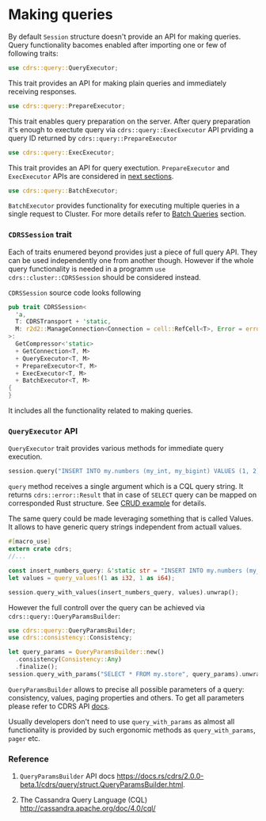 # Making queries

By default `Session` structure doesn't provide an API for making queries. Query functionality bacomes enabled after importing one or few of following traits:

```rust
use cdrs::query::QueryExecutor;
```

This trait provides an API for making plain queries and immediately receiving responses.

```rust
use cdrs::query::PrepareExecutor;
```

This trait enables query preparation on the server. After query preparation it's enough to exectute query via `cdrs::query::ExecExecutor` API prviding a query ID returned by `cdrs::query::PrepareExecutor`

```rust
use cdrs::query::ExecExecutor;
```

This trait provides an API for query exectution. `PrepareExecutor` and `ExecExecutor` APIs are considered in [next sections](./preparing-and-executing-queries.md).

```rust
use cdrs::query::BatchExecutor;
```

`BatchExecutor` provides functionality for executing multiple queries in a single request to Cluster. For more details refer to [Batch Queries](./batching-multiple-queries.md) section.

### `CDRSSession` trait

Each of traits enumered beyond provides just a piece of full query API. They can be used independently one from another though. However if the whole query functionality is needed in a programm `use cdrs::cluster::CDRSSession` should be considered instead.

`CDRSSession` source code looks following

```rust
pub trait CDRSSession<
  'a,
  T: CDRSTransport + 'static,
  M: r2d2::ManageConnection<Connection = cell::RefCell<T>, Error = error::Error>,
>:
  GetCompressor<'static>
  + GetConnection<T, M>
  + QueryExecutor<T, M>
  + PrepareExecutor<T, M>
  + ExecExecutor<T, M>
  + BatchExecutor<T, M>
{
}
```

It includes all the functionality related to making queries.

### `QueryExecutor` API

`QueryExecutor` trait provides various methods for immediate query execution.

```rust
session.query("INSERT INTO my.numbers (my_int, my_bigint) VALUES (1, 2)").unwrap();
```

`query` method receives a single argument which is a CQL query string. It returns `cdrs::error::Result` that in case of `SELECT` query can be mapped on corresponded Rust structure. See [CRUD example](../examples/crud_operations.rs) for details.

The same query could be made leveraging something that is called Values. It allows to have generic query strings independent from actuall values.

```rust
#[macro_use]
extern crate cdrs;
//...

const insert_numbers_query: &'static str = "INSERT INTO my.numbers (my_int, my_bigint) VALUES (?, ?)";
let values = query_values!(1 as i32, 1 as i64);

session.query_with_values(insert_numbers_query, values).unwrap();
```

However the full controll over the query can be achieved via `cdrs::query::QueryParamsBuilder`:

```rust
use cdrs::query::QueryParamsBuilder;
use cdrs::consistency::Consistency;

let query_params = QueryParamsBuilder::new()
  .consistency(Consistency::Any)
  .finalize();
session.query_with_params("SELECT * FROM my.store", query_params).unwrap();
```

`QueryParamsBuilder` allows to precise all possible parameters of a query: consistency, values, paging properties and others. To get all parameters please refer to CDRS API [docs](https://docs.rs/cdrs/2.0.0-beta.1/cdrs/query/struct.QueryParamsBuilder.html).

Usually developers don't need to use `query_with_params` as almost all functionality is provided by such ergonomic methods as `query_with_params`, `pager` etc.

### Reference

1. `QueryParamsBuilder` API docs https://docs.rs/cdrs/2.0.0-beta.1/cdrs/query/struct.QueryParamsBuilder.html.

2. The Cassandra Query Language (CQL) http://cassandra.apache.org/doc/4.0/cql/
